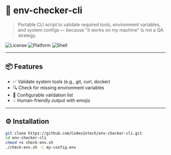# 🧰 env-checker-cli

> Portable CLI script to validate required tools, environment variables, and system configs — because "it works on my machine" is not a QA strategy.

![License](https://img.shields.io/badge/license-MIT-blue.svg)
![Platform](https://img.shields.io/badge/platform-Unix-lightgrey.svg)
![Shell](https://img.shields.io/badge/shell-Bash-green.svg)

---

## 📦 Features

- ✅ Validate system tools (e.g., git, curl, docker)
- 🔍 Check for missing environment variables
- 🧪 Configurable validation list
- 💡 Human-friendly output with emojis

---

## ⚙️ Installation

```bash
git clone https://github.com/Codex1ntech/env-checker-cli.git
cd env-checker-cli
chmod +x check-env.sh
./check-env.sh -c my-config.env
